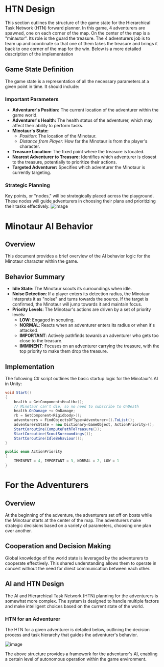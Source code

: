 # HTN Design

This section outlines the structure of the game state for the Hierarchical Task Network (HTN) forward planner.
In this game, 4 adventurers are spawned, one on each corner of the map. On the center of the map is a "minautor". Its role is the guard the treasure. The 4 adventurers job is to team up and coordinate so that one of them takes the treasure and brings it back to one corner of the map for the win. Below is a more detailed description of the implementation

## Game State Definition

The game state is a representation of all the necessary parameters at a given point in time. It should include:

### Important Parameters

- **Adventurer's Position:** The current location of the adventurer within the game world.
- **Adventurer's Health:** The health status of the adventurer, which may affect their ability to perform tasks.
- **Minotaur's State:**
  - *Position:* The location of the Minotaur.
  - *Distance from Player:* How far the Minotaur is from the player's character.
- **Treasure Location:** The fixed point where the treasure is located.
- **Nearest Adventurer to Treasure:** Identifies which adventurer is closest to the treasure, potentially to prioritize their actions.
- **Targeted Adventurer:** Specifies which adventurer the Minotaur is currently targeting.

### Strategic Planning

Key points, or "nodes," will be strategically placed across the playground. These nodes will guide adventurers in choosing their plans and prioritizing their tasks effectively.
![image](https://github.com/Chiasera/HTNForwardPlanner/assets/70693638/ef363313-ce3f-4e9b-9227-c341ba1e793b)

# Minotaur AI Behavior

## Overview

This document provides a brief overview of the AI behavior logic for the Minotaur character within the game.

## Behavior Summary

- **Idle State**: The Minotaur scouts its surroundings when idle.
- **Noise Detection**: If a player enters its detection radius, the Minotaur interprets it as "noise" and turns towards the source. If the target is confirmed, the Minotaur will jump towards it and maintain focus.
- **Priority Levels**: The Minotaur's actions are driven by a set of priority levels:
  - **LOW**: Engaged in scouting.
  - **NORMAL**: Reacts when an adventurer enters its radius or when it's attacked.
  - **IMPORTANT**: Actively pathfinds towards an adventurer who gets too close to the treasure.
  - **IMMINENT**: Focuses on an adventurer carrying the treasure, with the top priority to make them drop the treasure.

## Implementation

The following C# script outlines the basic startup logic for the Minotaur's AI in Unity:

```csharp
void Start()
{
    health = GetComponent<Health>();
    // Minotaur can't die, so no need to subscribe to OnDeath
    health.OnDamage += OnDamage;
    rb = GetComponent<Rigidbody>();
    adventurers = FindObjectsOfType<Adventurer>().ToList();
    adventurersState = new Dictionary<GameObject, ActionPriority>();
    StartCoroutine(ComputePathToTreasure());
    StartCoroutine(ScoutSurroundings());
    StartCoroutine(IdleBehaviour());
}

public enum ActionPriority
{
    IMMINENT = 4, IMPORTANT = 3, NORMAL = 2, LOW = 1
}
```
# For the Adventurers

## Overview

At the beginning of the adventure, the adventurers set off on boats while the Minotaur starts at the center of the map. The adventurers make strategic decisions based on a variety of parameters, choosing one plan over another.

## Cooperation and Decision Making

Global knowledge of the world state is leveraged by the adventurers to cooperate effectively. This shared understanding allows them to operate in concert without the need for direct communication between each other.

## AI and HTN Design

The AI and Hierarchical Task Network (HTN) planning for the adventurers is somewhat more complex. The system is designed to handle multiple factors and make intelligent choices based on the current state of the world.

### HTN for an Adventurer

The HTN for a given adventurer is detailed below, outlining the decision process and task hierarchy that guides the adventurer's behavior.

![image](https://github.com/Chiasera/HTNForwardPlanner/assets/70693638/8bc40826-2488-495b-bffb-36c149d4987e)

The above structure provides a framework for the adventurer's AI, enabling a certain level of autonomous operation within the game environment.


